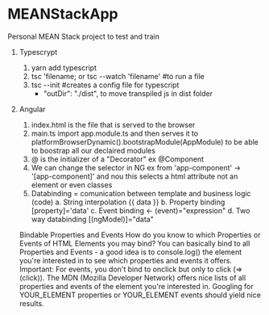 # MEANStackApp
Personal MEAN Stack project to test and train

1. Typescrypt
    1. yarn add typescript
    2. tsc 'filename; or tsc --watch 'filename' #to run a file
    3. tsc --init #creates a config file for typescript
        -  "outDir": "./dist",  to move transpiled js in dist folder

2. Angular
    1. index.html is the file that is served to the browser
    2. main.ts import app.module.ts and then serves it to platformBrowserDynamic().bootstrapModule(AppModule)
        to be able to boostrap all our declaired modules
    3. @ is the initializer of a "Decorator" ex @Component    
    4. We can change the selector in NG ex from 'app-component' -> '[app-component]' and nou this selects a html attribute not an element or even classes
    5. Databinding = comunication between template and business logic (code)
        a. String interpolation {{ data }}
        b. Property binding [property]='data'
        c. Event binding <- (event)="expression"
        d. Two way databinding [(ngModel)]="data"

    Bindable Properties and Events
        How do you know to which Properties or Events of HTML Elements you may bind? You can basically bind to all Properties and Events - a good idea is to console.log()  the element you're interested in to see which properties and events it offers.
        Important: For events, you don't bind to onclick but only to click (=> (click)).
        The MDN (Mozilla Developer Network) offers nice lists of all properties and events of the element you're interested in. Googling for YOUR_ELEMENT properties  or YOUR_ELEMENT events  should yield nice results.